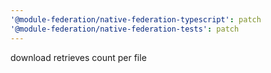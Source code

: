 ```yaml
---
'@module-federation/native-federation-typescript': patch
'@module-federation/native-federation-tests': patch
---
```


download retrieves count per file
